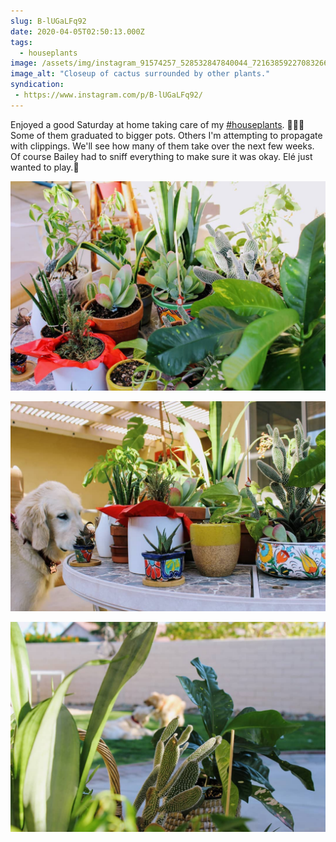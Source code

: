 ```yaml
---
slug: B-lUGaLFq92
date: 2020-04-05T02:50:13.000Z
tags: 
  - houseplants
image: /assets/img/instagram_91574257_528532847840044_7216385922708326673_n_17862197398767035.jpg
image_alt: "Closeup of cactus surrounded by other plants."
syndication:
 - https://www.instagram.com/p/B-lUGaLFq92/
---
```


Enjoyed a good Saturday at home taking care of my [#houseplants](/posts/tags/houseplants). 🌱🌵🥀 Some of them graduated to bigger pots. Others I'm attempting to propagate with clippings. We'll see how many of them take over the next few weeks.
Of course Bailey had to sniff everything to make sure it was okay. Elé just wanted to play.🐶

![Collection of house plants.](/assets/img/instagram_91986403_154466472535767_8996796725124484053_n_17869624987672010.jpg)

![Dog sniffing table with house plants tightly packed together.](/assets/img/instagram_91925344_301512937499030_7188159273142094486_n_17853558751935520.jpg)

![Same houseplants as before with dogs playing in the background.](/assets/img/instagram_91913409_216219086300372_7289691691515991075_n_17848330721011612.jpg)
